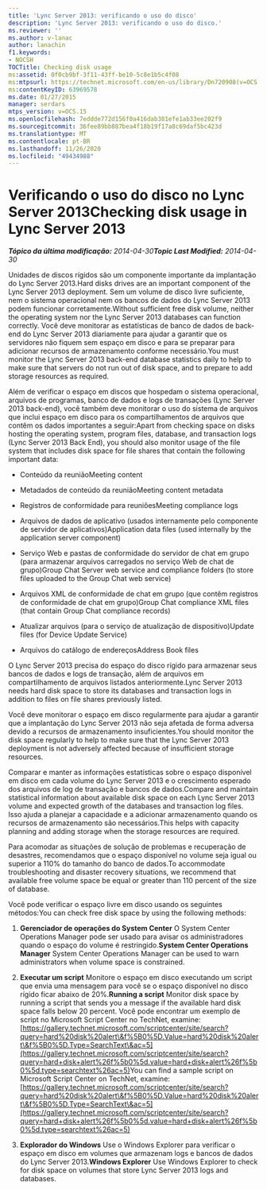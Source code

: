 ```yaml
---
title: 'Lync Server 2013: verificando o uso do disco'
description: 'Lync Server 2013: verificando o uso do disco.'
ms.reviewer: ''
ms.author: v-lanac
author: lanachin
f1.keywords:
- NOCSH
TOCTitle: Checking disk usage
ms:assetid: 0f0cb9bf-3f11-43ff-be10-5c8e1b5c4f08
ms:mtpsurl: https://technet.microsoft.com/en-us/library/Dn720908(v=OCS.15)
ms:contentKeyID: 63969578
ms.date: 01/27/2015
manager: serdars
mtps_version: v=OCS.15
ms.openlocfilehash: 7eddde772d156f0a416dab381efe1ab33ee202f9
ms.sourcegitcommit: 36fee89bb887bea4f18b19f17a8c69daf5bc423d
ms.translationtype: MT
ms.contentlocale: pt-BR
ms.lasthandoff: 11/26/2020
ms.locfileid: "49434988"
---
```

# <a name="checking-disk-usage-in-lync-server-2013"></a><span data-ttu-id="6e354-103">Verificando o uso do disco no Lync Server 2013</span><span class="sxs-lookup"><span data-stu-id="6e354-103">Checking disk usage in Lync Server 2013</span></span>

<div data-xmlns="http://www.w3.org/1999/xhtml">

<div class="topic" data-xmlns="http://www.w3.org/1999/xhtml" data-msxsl="urn:schemas-microsoft-com:xslt" data-cs="https://msdn.microsoft.com/">

<div data-asp="https://msdn2.microsoft.com/asp">



</div>

<div id="mainSection">

<div id="mainBody"><span data-ttu-id="6e354-104">

<span> </span></span><span class="sxs-lookup"><span data-stu-id="6e354-104">

<span> </span></span></span>

<span data-ttu-id="6e354-105">_**Tópico da última modificação:** 2014-04-30_</span><span class="sxs-lookup"><span data-stu-id="6e354-105">_**Topic Last Modified:** 2014-04-30_</span></span>

<span data-ttu-id="6e354-106">Unidades de discos rígidos são um componente importante da implantação do Lync Server 2013.</span><span class="sxs-lookup"><span data-stu-id="6e354-106">Hard disks drives are an important component of the Lync Server 2013 deployment.</span></span> <span data-ttu-id="6e354-107">Sem um volume de disco livre suficiente, nem o sistema operacional nem os bancos de dados do Lync Server 2013 podem funcionar corretamente.</span><span class="sxs-lookup"><span data-stu-id="6e354-107">Without sufficient free disk volume, neither the operating system nor the Lync Server 2013 databases can function correctly.</span></span> <span data-ttu-id="6e354-108">Você deve monitorar as estatísticas de banco de dados de back-end do Lync Server 2013 diariamente para ajudar a garantir que os servidores não fiquem sem espaço em disco e para se preparar para adicionar recursos de armazenamento conforme necessário.</span><span class="sxs-lookup"><span data-stu-id="6e354-108">You must monitor the Lync Server 2013 back-end database statistics daily to help to make sure that servers do not run out of disk space, and to prepare to add storage resources as required.</span></span>

<span data-ttu-id="6e354-109">Além de verificar o espaço em discos que hospedam o sistema operacional, arquivos de programas, banco de dados e logs de transações (Lync Server 2013 back-end), você também deve monitorar o uso do sistema de arquivos que inclui espaço em disco para os compartilhamentos de arquivos que contêm os dados importantes a seguir:</span><span class="sxs-lookup"><span data-stu-id="6e354-109">Apart from checking space on disks hosting the operating system, program files, database, and transaction logs (Lync Server 2013 Back End), you should also monitor usage of the file system that includes disk space for file shares that contain the following important data:</span></span>

  - <span data-ttu-id="6e354-110">Conteúdo da reunião</span><span class="sxs-lookup"><span data-stu-id="6e354-110">Meeting content</span></span>

  - <span data-ttu-id="6e354-111">Metadados de conteúdo da reunião</span><span class="sxs-lookup"><span data-stu-id="6e354-111">Meeting content metadata</span></span>

  - <span data-ttu-id="6e354-112">Registros de conformidade para reuniões</span><span class="sxs-lookup"><span data-stu-id="6e354-112">Meeting compliance logs</span></span>

  - <span data-ttu-id="6e354-113">Arquivos de dados de aplicativo (usados internamente pelo componente de servidor de aplicativos)</span><span class="sxs-lookup"><span data-stu-id="6e354-113">Application data files (used internally by the application server component)</span></span>

  - <span data-ttu-id="6e354-114">Serviço Web e pastas de conformidade do servidor de chat em grupo (para armazenar arquivos carregados no serviço Web de chat de grupo)</span><span class="sxs-lookup"><span data-stu-id="6e354-114">Group Chat Server web service and compliance folders (to store files uploaded to the Group Chat web service)</span></span>

  - <span data-ttu-id="6e354-115">Arquivos XML de conformidade de chat em grupo (que contêm registros de conformidade de chat em grupo)</span><span class="sxs-lookup"><span data-stu-id="6e354-115">Group Chat compliance XML files (that contain Group Chat compliance records)</span></span>

  - <span data-ttu-id="6e354-116">Atualizar arquivos (para o serviço de atualização de dispositivo)</span><span class="sxs-lookup"><span data-stu-id="6e354-116">Update files (for Device Update Service)</span></span>

  - <span data-ttu-id="6e354-117">Arquivos do catálogo de endereços</span><span class="sxs-lookup"><span data-stu-id="6e354-117">Address Book files</span></span>

<span data-ttu-id="6e354-118">O Lync Server 2013 precisa do espaço do disco rígido para armazenar seus bancos de dados e logs de transação, além de arquivos em compartilhamento de arquivos listados anteriormente.</span><span class="sxs-lookup"><span data-stu-id="6e354-118">Lync Server 2013 needs hard disk space to store its databases and transaction logs in addition to files on file shares previously listed.</span></span>

<span data-ttu-id="6e354-119">Você deve monitorar o espaço em disco regularmente para ajudar a garantir que a implantação do Lync Server 2013 não seja afetada de forma adversa devido a recursos de armazenamento insuficientes.</span><span class="sxs-lookup"><span data-stu-id="6e354-119">You should monitor the disk space regularly to help to make sure that the Lync Server 2013 deployment is not adversely affected because of insufficient storage resources.</span></span>

<span data-ttu-id="6e354-120">Comparar e manter as informações estatísticas sobre o espaço disponível em disco em cada volume do Lync Server 2013 e o crescimento esperado dos arquivos de log de transação e bancos de dados.</span><span class="sxs-lookup"><span data-stu-id="6e354-120">Compare and maintain statistical information about available disk space on each Lync Server 2013 volume and expected growth of the databases and transaction log files.</span></span> <span data-ttu-id="6e354-121">Isso ajuda a planejar a capacidade e a adicionar armazenamento quando os recursos de armazenamento são necessários.</span><span class="sxs-lookup"><span data-stu-id="6e354-121">This helps with capacity planning and adding storage when the storage resources are required.</span></span>

<span data-ttu-id="6e354-122">Para acomodar as situações de solução de problemas e recuperação de desastres, recomendamos que o espaço disponível no volume seja igual ou superior a 110% do tamanho do banco de dados.</span><span class="sxs-lookup"><span data-stu-id="6e354-122">To accommodate troubleshooting and disaster recovery situations, we recommend that available free volume space be equal or greater than 110 percent of the size of database.</span></span>

<span data-ttu-id="6e354-123">Você pode verificar o espaço livre em disco usando os seguintes métodos:</span><span class="sxs-lookup"><span data-stu-id="6e354-123">You can check free disk space by using the following methods:</span></span>

1.  <span data-ttu-id="6e354-124">**Gerenciador de operações do System Center**   O System Center Operations Manager pode ser usado para avisar os administradores quando o espaço do volume é restringido.</span><span class="sxs-lookup"><span data-stu-id="6e354-124">**System Center Operations Manager**   System Center Operations Manager can be used to warn administrators when volume space is constrained.</span></span>

2.  <span data-ttu-id="6e354-125">**Executar um script**   Monitore o espaço em disco executando um script que envia uma mensagem para você se o espaço disponível no disco rígido ficar abaixo de 20%.</span><span class="sxs-lookup"><span data-stu-id="6e354-125">**Running a script**   Monitor disk space by running a script that sends you a message if the available hard disk space falls below 20 percent.</span></span> <span data-ttu-id="6e354-126">Você pode encontrar um exemplo de script no Microsoft Script Center no TechNet, examine: [https://gallery.technet.microsoft.com/scriptcenter/site/search?query=hard%20disk%20alert\&f%5B0%5D.Value=hard%20disk%20alert\&f%5B0%5D.Type=SearchText\&ac=5](https://gallery.technet.microsoft.com/scriptcenter/site/search?query=hard+disk+alert%26f%5b0%5d.value=hard+disk+alert%26f%5b0%5d.type=searchtext%26ac=5)</span><span class="sxs-lookup"><span data-stu-id="6e354-126">You can find a sample script on Microsoft Script Center on TechNet, examine: [https://gallery.technet.microsoft.com/scriptcenter/site/search?query=hard%20disk%20alert\&f%5B0%5D.Value=hard%20disk%20alert\&f%5B0%5D.Type=SearchText\&ac=5](https://gallery.technet.microsoft.com/scriptcenter/site/search?query=hard+disk+alert%26f%5b0%5d.value=hard+disk+alert%26f%5b0%5d.type=searchtext%26ac=5)</span></span>

3.  <span data-ttu-id="6e354-127">**Explorador do Windows**   Use o Windows Explorer para verificar o espaço em disco em volumes que armazenam logs e bancos de dados do Lync Server 2013.</span><span class="sxs-lookup"><span data-stu-id="6e354-127">**Windows Explorer**   Use Windows Explorer to check for disk space on volumes that store Lync Server 2013 logs and databases.</span></span>

<span data-ttu-id="6e354-128"></div>

<span> </span>

</div>

</div>

</span><span class="sxs-lookup"><span data-stu-id="6e354-128"></div>

<span> </span>

</div>

</div>

</span></span></div>

